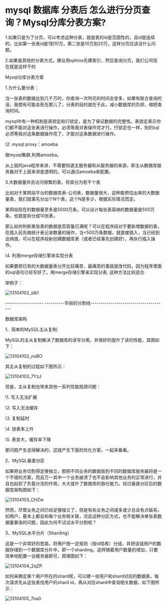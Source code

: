 # mysql 数据库 分表后 怎么进行分页查询？Mysql分库分表方案?



1.如果只是为了分页，可以考虑这种分表，就是表的id是范围性的，且id是连续的，比如第一张表id是1到10万，第二张是10万到20万，这样分页应该没什么问题。



2.如果是其他的分表方式，建议用sphinx先建索引，然后查询分页，我们公司现在就是这样干的



Mysql分库分表方案

1.为什么要分表：

当一张表的数据达到几千万时，你查询一次所花的时间会变多，如果有联合查询的话，我想有可能会死在那儿了。分表的目的就在于此，减小数据库的负担，缩短查询时间。

mysql中有一种机制是表锁定和行锁定，是为了保证数据的完整性。表锁定表示你们都不能对这张表进行操作，必须等我对表操作完才行。行锁定也一样，别的sql必须等我对这条数据操作完了，才能对这条数据进行操作。

\2. mysql proxy：amoeba

做mysql集群,利用amoeba。

从上层的java程序来讲，不需要知道主服务器和从服务器的来源，即主从数据库服务器对于上层来讲是透明的。可以通过amoeba来配置。

 3.大数据量并且访问频繁的表，将其分为若干个表

比如对于某网站平台的数据库表-公司表，数据量很大，这种能预估出来的大数据量表，我们就事先分出个N个表，这个N是多少，根据实际情况而定。

   某网站现在的数据量至多是5000万条，可以设计每张表容纳的数据量是500万条，也就是拆分成10张表，

那么如何判断某张表的数据是否容量已满呢？可以在程序段对于要新增数据的表，在插入前先做统计表记录数量的操作，当<500万条数据，就直接插入，当已经到达阀值，可以在程序段新创建数据库表（或者已经事先创建好），再执行插入操作。

 \4. 利用merge存储引擎来实现分表

如果要把已有的大数据量表分开比较痛苦，最痛苦的事就是改代码，因为程序里面的sql语句已经写好了。用merge存储引擎来实现分表, 这种方法比较适合.

举例子：

![13104102_slb1](mysql数据库分表后怎么进行分页查询.assets/13104102_slb1.jpg)

 ------------------- ----------华丽的分割线--------------------------------------

 数据库架构

1、简单的MySQL主从复制:

MySQL的主从复制解决了数据库的读写分离，并很好的提升了读的性能，其图如下：

![13104102_nxBO](mysql数据库分表后怎么进行分页查询.assets/13104102_nxBO.jpg)

其主从复制的过程如下图所示：

![13104103_7YzJ](mysql数据库分表后怎么进行分页查询.assets/13104103_7YzJ.jpg)

但是，主从复制也带来其他一系列性能瓶颈问题：

\1. 写入无法扩展

\2. 写入无法缓存

\3. 复制延时

\4. 锁表率上升

\5. 表变大，缓存率下降

那问题产生总得解决的，这就产生下面的优化方案，一起来看看。

2、MySQL垂直分区

  如果把业务切割得足够独立，那把不同业务的数据放到不同的数据库服务器将是一个不错的方案，而且万一其中一个业务崩溃了也不会影响其他业务的正常进行，并且也起到了负载分流的作用，大大提升了数据库的吞吐能力。经过垂直分区后的数据库架构图如下：

![13104103_CHZw](mysql数据库分表后怎么进行分页查询.assets/13104103_CHZw.jpg)

然而，尽管业务之间已经足够独立了，但是有些业务之间或多或少总会有点联系，如用户，基本上都会和每个业务相关联，况且这种分区方式，也不能解决单张表数据量暴涨的问题，因此为何不试试水平分割呢？

3、MySQL水平分片（Sharding）

这是一个非常好的思路，将用户按一定规则（按id哈希）分组，并把该组用户的数据存储到一个数据库分片中，即一个sharding，这样随着用户数量的增加，只要简单地配置一台服务器即可，原理图如下：

![13104104_2qZP](mysql数据库分表后怎么进行分页查询.assets/13104104_2qZP.jpg)

如何来确定某个用户所在的shard呢，可以建一张用户和shard对应的数据表，每次请求先从这张表找用户的shard id，再从对应shard中查询相关数据，如下图所示：

![13104105_7oa0](mysql数据库分表后怎么进行分页查询.assets/13104105_7oa0.jpg)